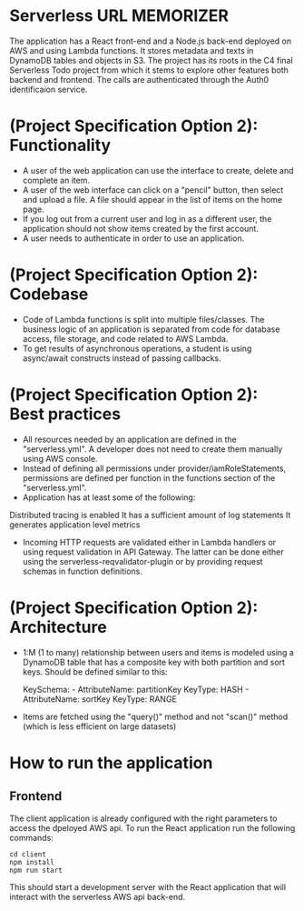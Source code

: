 # Serverless URL MEMORIZER
The application has a React front-end and a Node.js back-end deployed on AWS and using Lambda functions. It stores metadata and texts in DynamoDB tables and objects in S3.
The project has its roots in the C4 final Serverless Todo project from which it stems to explore other features both backend and frontend.
The calls are authenticated through the Auth0 identificaion service.


# (Project Specification Option 2): Functionality

* A user of the web application can use the interface to create, delete and complete an item.
* A user of the web interface can click on a "pencil" button, then select and upload a file. A file should appear in the list of items on the home page.
* If you log out from a current user and log in as a different user, the application should not show items created by the first account.
* A user needs to authenticate in order to use an application.

# (Project Specification Option 2): Codebase

* Code of Lambda functions is split into multiple files/classes. The business logic of an application is separated from code for database access, file storage, and code related to AWS Lambda.
* To get results of asynchronous operations, a student is using async/await constructs instead of passing callbacks.


# (Project Specification Option 2): Best practices

* All resources needed by an application are defined in the "serverless.yml". A developer does not need to create them manually using AWS console.
* Instead of defining all permissions under provider/iamRoleStatements, permissions are defined per function in the functions section of the "serverless.yml".
* Application has at least some of the following:

Distributed tracing is enabled
It has a sufficient amount of log statements
It generates application level metrics
* Incoming HTTP requests are validated either in Lambda handlers or using request validation in API Gateway. The latter can be done either using the serverless-reqvalidator-plugin or by providing request schemas in function definitions.

# (Project Specification Option 2): Architecture

* 1:M (1 to many) relationship between users and items is modeled using a DynamoDB table that has a composite key with both partition and sort keys. Should be defined similar to this:

   KeySchema:
      - AttributeName: partitionKey
        KeyType: HASH
      - AttributeName: sortKey
        KeyType: RANGE
		
* Items are fetched using the "query()" method and not "scan()" method (which is less efficient on large datasets)



# How to run the application


## Frontend

The client application is already configured with the right parameters to access the dpeloyed AWS api. 
To run the React application run the following commands:

```
cd client
npm install
npm run start
```

This should start a development server with the React application that will interact with the serverless AWS api back-end.

